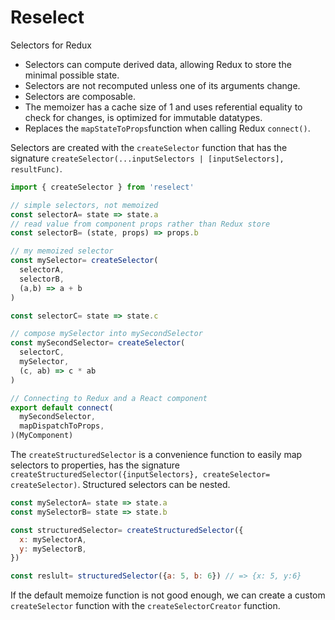 # Reselect
Selectors for Redux
- Selectors can compute derived data, allowing Redux to store the minimal possible state.
- Selectors are not recomputed unless one of its arguments change.
- Selectors are composable.
- The memoizer has a cache size of 1 and uses referential equality to check for changes, is optimized for immutable datatypes.
- Replaces the ``mapStateToProps``function when calling Redux ``connect()``.

Selectors are created with the ``createSelector`` function that has the signature ``createSelector(...inputSelectors | [inputSelectors], resultFunc)``.
```js
import { createSelector } from 'reselect'

// simple selectors, not memoized
const selectorA= state => state.a
// read value from component props rather than Redux store
const selectorB= (state, props) => props.b

// my memoized selector
const mySelector= createSelector(
  selectorA,
  selectorB,
  (a,b) => a + b
)

const selectorC= state => state.c

// compose mySelector into mySecondSelector
const mySecondSelector= createSelector(
  selectorC,
  mySelector,
  (c, ab) => c * ab
)

// Connecting to Redux and a React component
export default connect(
  mySecondSelector,
  mapDispatchToProps,
)(MyComponent)
```

The ``createStructuredSelector`` is a convenience function to easily map selectors to properties, has the signature ``createStructuredSelector({inputSelectors}, createSelector= createSelector)``. Structured selectors can be nested.
```js
const mySelectorA= state => state.a
const mySelectorB= state => state.b

const structuredSelector= createStructuredSelector({
  x: mySelectorA,
  y: mySelectorB,
})

const reslult= structuredSelector({a: 5, b: 6}) // => {x: 5, y:6}
```

If the default memoize function is not good enough, we can create a custom ``createSelector`` function with the ``createSelectorCreator`` function.
